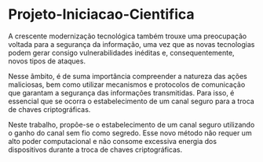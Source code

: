 # Projeto-Iniciacao-Cientifica
  A crescente modernização tecnológica também trouxe uma preocupação voltada para a segurança da informação, uma vez que as novas tecnologias podem gerar consigo vulnerabilidades inéditas e, consequentemente, novos tipos de ataques.
  
  Nesse âmbito, é de suma importância compreender a natureza das ações maliciosas, bem como utilizar mecanismos e protocolos de comunicação que garantam a segurança das informações transmitidas. Para isso, é essencial que se ocorra o estabelecimento de um canal seguro para a troca de chaves criptográficas.
  
  Neste trabalho, propõe-se o estabelecimento de um canal seguro utilizando o ganho do canal sem fio como segredo. Esse novo método não requer um alto poder computacional e não consome excessiva energia dos dispositivos durante a troca de chaves criptográficas.
